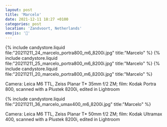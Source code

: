 ```yaml
---
layout: post
title: 'Marcelo'
date: 2021-12-11 18:27 +0100
categories: post
location: 'Zandvoort, Netherlands'
emojis: '🔞'
---
```


{% include candystore.liquid file:"20211211_24_marcelo_portra800_m6_8200i.jpg" title:"Marcelo" %}
{% include candystore.liquid file:"20211211_25_marcelo_portra800_m6_8200i.jpg" title:"Marcelo" %}
{% include candystore.liquid file:"20211211_20_marcelo_portra800_m6_8200i.jpg" title:"Marcelo" %}

Camera: Leica M6 TTL, Zeiss Planar T\* 35mm f/2 ZM; film: Kodak Portra 800, scanned with a Plustek 8200i, edited in Lightroom

{% include candystore.liquid file:"20211211_36_marcelo_umax400_m6_8200i.jpg" title:"Marcelo" %}

Camera: Leica M6 TTL, Zeiss Planar T\* 50mm f/2 ZM; film: Kodak Ultramax 400, scanned with a Plustek 8200i, edited in Lightroom

